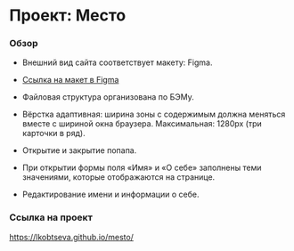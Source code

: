# Проект: Место

### Обзор
* Внешний вид сайта соответствует макету: Figma.
* [Ссылка на макет в Figma](https://www.figma.com/file/2cn9N9jSkmxD84oJik7xL7/JavaScript.-Sprint-4?node-id=0%3A1)

* Файловая структура организована по БЭМу.

* Вёрстка адаптивная: ширина зоны с содержимым должна меняться вместе с шириной окна браузера. Максимальная: 1280px (три карточки в ряд).

* Открытие и закрытие попапа.

* При открытии формы поля «Имя» и «О себе» заполнены теми значениями, которые отображаются на странице.

* Редактирование имени и информации о себе.

### Ссылка на проект 
https://lkobtseva.github.io/mesto/